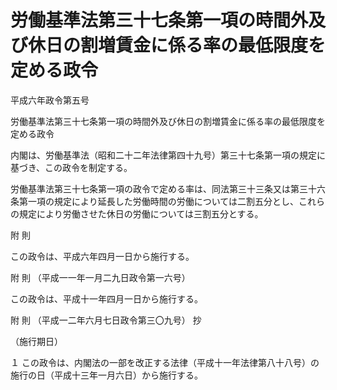 # 労働基準法第三十七条第一項の時間外及び休日の割増賃金に係る率の最低限度を定める政令

平成六年政令第五号

労働基準法第三十七条第一項の時間外及び休日の割増賃金に係る率の最低限度を定める政令

内閣は、労働基準法（昭和二十二年法律第四十九号）第三十七条第一項の規定に基づき、この政令を制定する。

労働基準法第三十七条第一項の政令で定める率は、同法第三十三条又は第三十六条第一項の規定により延長した労働時間の労働については二割五分とし、これらの規定により労働させた休日の労働については三割五分とする。

附 則

この政令は、平成六年四月一日から施行する。

附 則 （平成一一年一月二九日政令第一六号）

この政令は、平成十一年四月一日から施行する。

附 則 （平成一二年六月七日政令第三〇九号） 抄

（施行期日）

１ この政令は、内閣法の一部を改正する法律（平成十一年法律第八十八号）の施行の日（平成十三年一月六日）から施行する。
